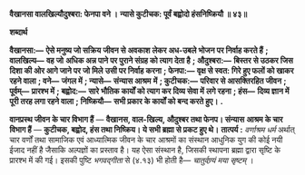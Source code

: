 **वैखानसा वालखिल्यौदुश्बरा: फेनपा वने ।** **न्यासे कुटीचक: पूर्वं बह्वोदो हंसनिष्क्रियौ ॥ ४३॥** 

**शब्दार्थ** 

**वैखानसा:—** **ऐसे मनुष्य जो सक्रिय जीवन से अवकाश लेकर अध-उबले भोजन पर निर्वाह करते हैं** **; वालखिल्य—** **वह जो** **अधिक अन्न पाने पर पुराने संग्रह को त्याग देता है** **; औदुश्बरा:—** **बिस्तर से उठकर जिस दिशा की ओर आगे जाने पर जो मिले** **उसी पर निर्वाह करना** **; फेनपा:—** **वृक्ष से स्वत: गिरे हुए फलों को खाकर रहने वाला** **; वने—** **जंगल में** **; न्यासे—** **संन्यास आश्रम** **में** **; कुटीचक:—** **परिवार से आसक्तिरहित जीवन** **; पूर्वम्—** **प्रारश्भ में** **; बह्वोद:—** **सारे भौतिक कार्यों को त्याग कर दिव्य सेवा में** **लगे रहना** **; हंस—** **दिव्य ज्ञान में पूरी तरह लगा रहने वाला** **; निष्क्रियौ—** **सभी प्रकार के कार्यों को बन्द करते हुए।** **.** 

**वानप्रस्थ जीवन के चार विभाग हैं** — **वैखानस, वाल-खिल्य, औदुश्बर तथा फेनप। संन्यास** **आश्रम के चार विभाग हैं** — **कुटीचक, बह्वोद, हंस तथा निष्क्रिय। ये सभी ब्रह्मा से प्रकट हुए थे।** **तात्पर्य :** *वर्णाश्रम धर्म* अर्थात् चार वर्णों तथा सामाजिक एवं आध्यात्मिक जीवन के चार आश्रमों का संस्थान आधुनिक युग की कोई नयी ईजाद नहीं है जैसाकि अल्पज्ञों का प्रस्ताव है। यह ऐसा संस्थान है, जिसकी स्थापना ब्रह्मा द्वारा सृष्टि के प्रारश्भ में की गई। इसकी पुष्टि *भगवद्गीता* से (४.१३) भी होती है— *चातुर्वण्र्यं मया सृष्टम्* ।  